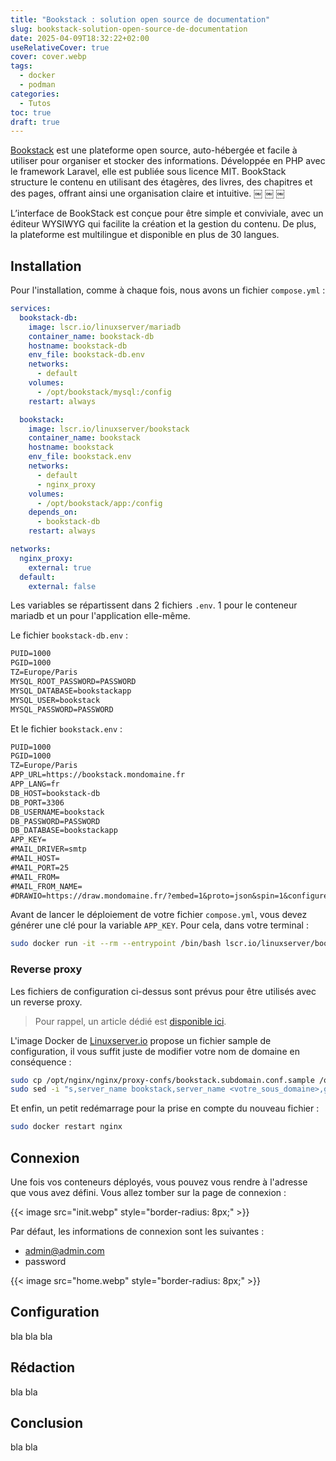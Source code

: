 ```yaml
---
title: "Bookstack : solution open source de documentation"
slug: bookstack-solution-open-source-de-documentation
date: 2025-04-09T18:32:22+02:00
useRelativeCover: true
cover: cover.webp
tags:
  - docker
  - podman
categories:
  - Tutos
toc: true
draft: true
---
```


[Bookstack](https://www.bookstackapp.com/) est une plateforme open source, auto-hébergée et facile à utiliser pour organiser et stocker des informations. Développée en PHP avec le framework Laravel, elle est publiée sous licence MIT. BookStack structure le contenu en utilisant des étagères, des livres, des chapitres et des pages, offrant ainsi une organisation claire et intuitive.  ￼ ￼ ￼

L’interface de BookStack est conçue pour être simple et conviviale, avec un éditeur WYSIWYG qui facilite la création et la gestion du contenu. De plus, la plateforme est multilingue et disponible en plus de 30 langues.

## Installation

Pour l'installation, comme à chaque fois, nous avons un fichier `compose.yml` :

```yml
services:
  bookstack-db:
    image: lscr.io/linuxserver/mariadb
    container_name: bookstack-db
    hostname: bookstack-db
    env_file: bookstack-db.env
    networks:
      - default
    volumes:
      - /opt/bookstack/mysql:/config
    restart: always

  bookstack:
    image: lscr.io/linuxserver/bookstack
    container_name: bookstack
    hostname: bookstack
    env_file: bookstack.env
    networks:
      - default
      - nginx_proxy
    volumes:
      - /opt/bookstack/app:/config
    depends_on:
      - bookstack-db
    restart: always

networks:
  nginx_proxy:
    external: true
  default:
    external: false
```

Les variables se répartissent dans 2 fichiers `.env`. 1 pour le conteneur mariadb et un pour l'application elle-même.

Le fichier `bookstack-db.env` :

```txt
PUID=1000
PGID=1000
TZ=Europe/Paris
MYSQL_ROOT_PASSWORD=PASSWORD
MYSQL_DATABASE=bookstackapp
MYSQL_USER=bookstack
MYSQL_PASSWORD=PASSWORD
```

Et le fichier `bookstack.env` :

```txt
PUID=1000
PGID=1000
TZ=Europe/Paris
APP_URL=https://bookstack.mondomaine.fr
APP_LANG=fr
DB_HOST=bookstack-db
DB_PORT=3306
DB_USERNAME=bookstack
DB_PASSWORD=PASSWORD
DB_DATABASE=bookstackapp
APP_KEY=
#MAIL_DRIVER=smtp
#MAIL_HOST=
#MAIL_PORT=25
#MAIL_FROM=
#MAIL_FROM_NAME=
#DRAWIO=https://draw.mondomaine.fr/?embed=1&proto=json&spin=1&configure=1
```

Avant de lancer le déploiement de votre fichier `compose.yml`, vous devez générer une clé pour la variable `APP_KEY`. Pour cela, dans votre terminal : 

```bash
sudo docker run -it --rm --entrypoint /bin/bash lscr.io/linuxserver/bookstack:latest appkey
```

### Reverse proxy

Les fichiers de configuration ci-dessus sont prévus pour être utilisés avec un reverse proxy.

> Pour rappel, un article dédié est [disponible ici](/posts/reverse-proxy-nginx/).

L'image Docker de [Linuxserver.io](https://docs.linuxserver.io/general/swag/) propose un fichier sample de configuration, il vous suffit juste de modifier votre nom de domaine en conséquence :

```bash
sudo cp /opt/nginx/nginx/proxy-confs/bookstack.subdomain.conf.sample /opt/nginx/nginx/proxy-confs/bookstack.subdomain.conf
sudo sed -i "s,server_name bookstack,server_name <votre_sous_domaine>,g" /opt/nginx/nginx/proxy-confs/bookstack.subdomain.conf
```

Et enfin, un petit redémarrage pour la prise en compte du nouveau fichier :

```bash
sudo docker restart nginx
```

## Connexion

Une fois vos conteneurs déployés, vous pouvez vous rendre à l'adresse que vous avez défini. Vous allez tomber sur la page de connexion :

{{< image src="init.webp" style="border-radius: 8px;" >}}

Par défaut, les informations de connexion sont les suivantes :
- admin@admin.com
- password

{{< image src="home.webp" style="border-radius: 8px;" >}}

## Configuration

bla bla bla

## Rédaction

bla bla

## Conclusion

bla bla
